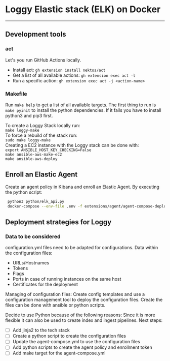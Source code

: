 # Loggy Elastic stack (ELK) on Docker

---

## Development tools

### act

Let's you run GitHub Actions locally.

- Install act: `gh extension install nektos/act`
- Get a list of all available actions: `gh extension exec act -l`
- Run a specific action: `gh extension exec act -j <action-name>`

### Makefile

Run `make help` to get a list of all available targets.
The first thing to run is `make pyinit` to install the python dependencies.
If it fails you have to install python3 and pip3 first.

To create a Loggy Stack locally run:  
`make loggy-make`  
To force a rebuild of the stack run:  
`sudo make loggy-make`  
Creating a EC2 instance with the Loggy stack can be done with:  
`export ANSIBLE_HOST_KEY_CHECKING=False`  
`make ansible-aws-make-ec2`  
`make ansible-aws-deploy`

## Enroll an Elastic Agent

Create an agent policy in Kibana and enroll an Elastic Agent.
By executing the python script:

```bash
 python3 python/elk_api.py
 docker-compose --env-file .env -f extensions/agent/agent-compose-deploy.yml up -d
```

## Deployment strategies for Loggy

### Data to be considered

configuration.yml files need to be adapted for configurations.
Data within the configuration files:

- URLs/Hostnames
- Tokens
- Flags
- Ports in case of running instances on the same host
- Certificates for the deployment

Managing of configuration files:
Create config templates and use a configuration management tool to deploy the configuration files.
Create the files can be done with ansible or python scripts.

Decide to use Python because of the following reasons:
Since it is more flexible it can also be used to create index and ingest pipelines.
Next steps:

- [ ] Add jinja2 to the tech stack
- [ ] Create a python script to create the configuration files
- [ ] Update the agent-compose.yml to use the configuration files
- [ ] Add python scripts to create the agent policy and enrollment token
- [ ] Add make target for the agent-compose.yml
